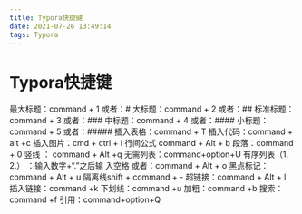 ```yaml
---
title: Typora快捷键
date: 2021-07-26 13:49:14
tags: Typora
---
```


# Typora快捷键

最大标题：command + 1 或者：#
 大标题：command + 2 或者：##
 标准标题：command + 3 或者：###
 中标题：command + 4 或者：####
 小标题：command + 5 或者：#####
 插入表格：command + T
 插入代码：command + alt +c
 插入图片：cmd + ctrl + i
 行间公式 command + Alt + b
 段落：command + 0
 竖线 ： command + Alt +q
 无需列表：command+option+U
 有序列表（1. 2.） ：输入数字+“.”之后输 入空格 或者：command + Alt + o
 黑点标记：command + Alt + u
 隔离线shift + command + -
 超链接：command + Alt + l
 插入链接：command +k
 下划线：command +u
 加粗：command +b
 搜索：command +f
 引用：command+option+Q
